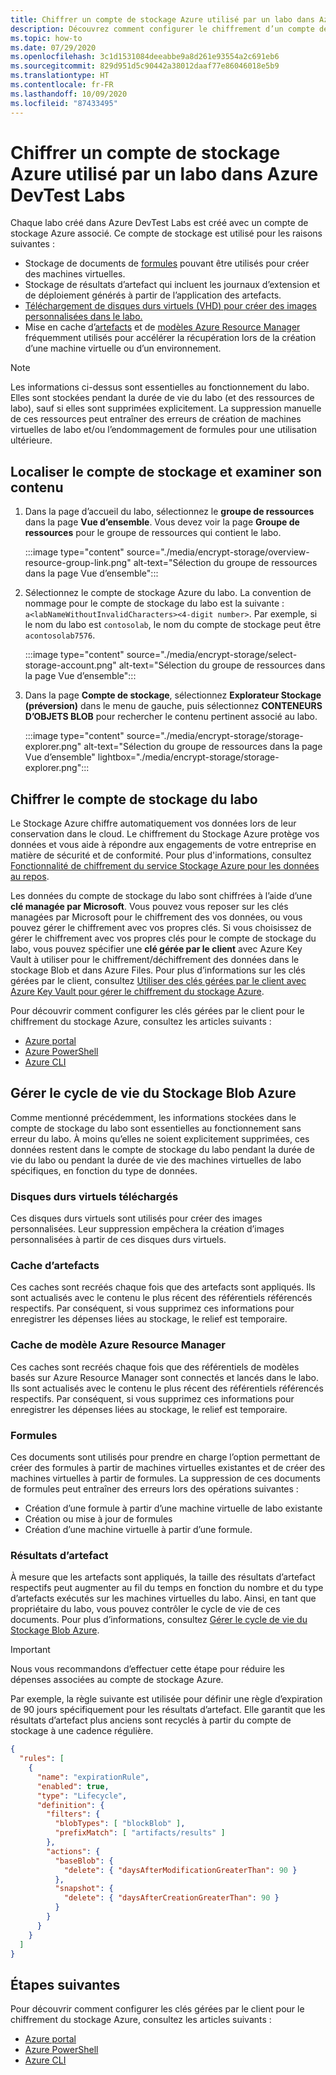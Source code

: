 ```yaml
---
title: Chiffrer un compte de stockage Azure utilisé par un labo dans Azure DevTest Labs
description: Découvrez comment configurer le chiffrement d’un compte de stockage Azure utilisé par un labo dans Azure DevTest Labs
ms.topic: how-to
ms.date: 07/29/2020
ms.openlocfilehash: 3c1d1531084deeabbe9a8d261e93554a2c691eb6
ms.sourcegitcommit: 829d951d5c90442a38012daaf77e86046018e5b9
ms.translationtype: HT
ms.contentlocale: fr-FR
ms.lasthandoff: 10/09/2020
ms.locfileid: "87433495"
---
```

# <a name="encrypt-azure-storage-used-by-a-lab-in-azure-devtest-labs"></a>Chiffrer un compte de stockage Azure utilisé par un labo dans Azure DevTest Labs
Chaque labo créé dans Azure DevTest Labs est créé avec un compte de stockage Azure associé. Ce compte de stockage est utilisé pour les raisons suivantes : 

- Stockage de documents de [formules](devtest-lab-manage-formulas.md) pouvant être utilisés pour créer des machines virtuelles.
- Stockage de résultats d’artefact qui incluent les journaux d’extension et de déploiement générés à partir de l’application des artefacts. 
- [Téléchargement de disques durs virtuels (VHD) pour créer des images personnalisées dans le labo.](devtest-lab-create-template.md)
- Mise en cache d’[artefacts](add-artifact-vm.md) et de [modèles Azure Resource Manager](devtest-lab-create-environment-from-arm.md) fréquemment utilisés pour accélérer la récupération lors de la création d’une machine virtuelle ou d’un environnement.

> [!NOTE]
> Les informations ci-dessus sont essentielles au fonctionnement du labo. Elles sont stockées pendant la durée de vie du labo (et des ressources de labo), sauf si elles sont supprimées explicitement. La suppression manuelle de ces ressources peut entraîner des erreurs de création de machines virtuelles de labo et/ou l’endommagement de formules pour une utilisation ultérieure. 

## <a name="locate-the-storage-account-and-view-its-contents"></a>Localiser le compte de stockage et examiner son contenu

1. Dans la page d’accueil du labo, sélectionnez le **groupe de ressources** dans la page **Vue d’ensemble**. Vous devez voir la page **Groupe de ressources** pour le groupe de ressources qui contient le labo. 

    :::image type="content" source="./media/encrypt-storage/overview-resource-group-link.png" alt-text="Sélection du groupe de ressources dans la page Vue d’ensemble":::
1. Sélectionnez le compte de stockage Azure du labo. La convention de nommage pour le compte de stockage du labo est la suivante : `a<labNameWithoutInvalidCharacters><4-digit number>`. Par exemple, si le nom du labo est `contosolab`, le nom du compte de stockage peut être `acontosolab7576`. 

    :::image type="content" source="./media/encrypt-storage/select-storage-account.png" alt-text="Sélection du groupe de ressources dans la page Vue d’ensemble":::
3. Dans la page **Compte de stockage**, sélectionnez **Explorateur Stockage (préversion)** dans le menu de gauche, puis sélectionnez **CONTENEURS D’OBJETS BLOB** pour rechercher le contenu pertinent associé au labo. 

   :::image type="content" source="./media/encrypt-storage/storage-explorer.png" alt-text="Sélection du groupe de ressources dans la page Vue d’ensemble" lightbox="./media/encrypt-storage/storage-explorer.png":::

## <a name="encrypt-the-lab-storage-account"></a>Chiffrer le compte de stockage du labo
Le Stockage Azure chiffre automatiquement vos données lors de leur conservation dans le cloud. Le chiffrement du Stockage Azure protège vos données et vous aide à répondre aux engagements de votre entreprise en matière de sécurité et de conformité. Pour plus d'informations, consultez [Fonctionnalité de chiffrement du service Stockage Azure pour les données au repos](../storage/common/storage-service-encryption.md).

Les données du compte de stockage du labo sont chiffrées à l’aide d’une **clé managée par Microsoft**. Vous pouvez vous reposer sur les clés managées par Microsoft pour le chiffrement des vos données, ou vous pouvez gérer le chiffrement avec vos propres clés. Si vous choisissez de gérer le chiffrement avec vos propres clés pour le compte de stockage du labo, vous pouvez spécifier une **clé gérée par le client** avec Azure Key Vault à utiliser pour le chiffrement/déchiffrement des données dans le stockage Blob et dans Azure Files. Pour plus d’informations sur les clés gérées par le client, consultez [Utiliser des clés gérées par le client avec Azure Key Vault pour gérer le chiffrement du stockage Azure](../storage/common/encryption-customer-managed-keys.md).

Pour découvrir comment configurer les clés gérées par le client pour le chiffrement du stockage Azure, consultez les articles suivants : 

- [Azure portal](../storage/common/storage-encryption-keys-portal.md)
- [Azure PowerShell](../storage/common/storage-encryption-keys-powershell.md)
- [Azure CLI](../storage/common/storage-encryption-keys-cli.md)


## <a name="manage-the-azure-blob-storage-life-cycle"></a>Gérer le cycle de vie du Stockage Blob Azure
Comme mentionné précédemment, les informations stockées dans le compte de stockage du labo sont essentielles au fonctionnement sans erreur du labo. À moins qu’elles ne soient explicitement supprimées, ces données restent dans le compte de stockage du labo pendant la durée de vie du labo ou pendant la durée de vie des machines virtuelles de labo spécifiques, en fonction du type de données.

### <a name="uploaded-vhds"></a>Disques durs virtuels téléchargés
Ces disques durs virtuels sont utilisés pour créer des images personnalisées. Leur suppression empêchera la création d’images personnalisées à partir de ces disques durs virtuels.

### <a name="artifacts-cache"></a>Cache d’artefacts
Ces caches sont recréés chaque fois que des artefacts sont appliqués. Ils sont actualisés avec le contenu le plus récent des référentiels référencés respectifs. Par conséquent, si vous supprimez ces informations pour enregistrer les dépenses liées au stockage, le relief est temporaire.

### <a name="azure-resource-manager-template-cache"></a>Cache de modèle Azure Resource Manager
Ces caches sont recréés chaque fois que des référentiels de modèles basés sur Azure Resource Manager sont connectés et lancés dans le labo. Ils sont actualisés avec le contenu le plus récent des référentiels référencés respectifs. Par conséquent, si vous supprimez ces informations pour enregistrer les dépenses liées au stockage, le relief est temporaire.

### <a name="formulas"></a>Formules
Ces documents sont utilisés pour prendre en charge l’option permettant de créer des formules à partir de machines virtuelles existantes et de créer des machines virtuelles à partir de formules. La suppression de ces documents de formules peut entraîner des erreurs lors des opérations suivantes :

- Création d’une formule à partir d’une machine virtuelle de labo existante
- Création ou mise à jour de formules 
- Création d’une machine virtuelle à partir d’une formule.

### <a name="artifact-results"></a>Résultats d’artefact
À mesure que les artefacts sont appliqués, la taille des résultats d’artefact respectifs peut augmenter au fil du temps en fonction du nombre et du type d’artefacts exécutés sur les machines virtuelles du labo. Ainsi, en tant que propriétaire du labo, vous pouvez contrôler le cycle de vie de ces documents. Pour plus d’informations, consultez [Gérer le cycle de vie du Stockage Blob Azure](../storage/blobs/storage-lifecycle-management-concepts.md).

> [!IMPORTANT]
> Nous vous recommandons d’effectuer cette étape pour réduire les dépenses associées au compte de stockage Azure. 

Par exemple, la règle suivante est utilisée pour définir une règle d’expiration de 90 jours spécifiquement pour les résultats d’artefact. Elle garantit que les résultats d’artefact plus anciens sont recyclés à partir du compte de stockage à une cadence régulière.

```json
{
  "rules": [
    {
      "name": "expirationRule",
      "enabled": true,
      "type": "Lifecycle",
      "definition": {
        "filters": {
          "blobTypes": [ "blockBlob" ],
          "prefixMatch": [ "artifacts/results" ]
        },
        "actions": {
          "baseBlob": {
            "delete": { "daysAfterModificationGreaterThan": 90 }
          },
          "snapshot": {
            "delete": { "daysAfterCreationGreaterThan": 90 }
          }
        }
      }
    }
  ]
}
```

## <a name="next-steps"></a>Étapes suivantes
Pour découvrir comment configurer les clés gérées par le client pour le chiffrement du stockage Azure, consultez les articles suivants : 

- [Azure portal](../storage/common/storage-encryption-keys-portal.md)
- [Azure PowerShell](../storage/common/storage-encryption-keys-powershell.md)
- [Azure CLI](../storage/common/storage-encryption-keys-cli.md)


